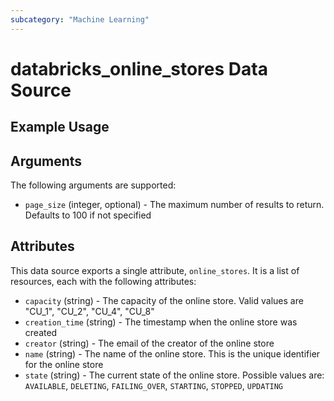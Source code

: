 ```yaml
---
subcategory: "Machine Learning"
---
```

# databricks_online_stores Data Source


## Example Usage


## Arguments
The following arguments are supported:
* `page_size` (integer, optional) - The maximum number of results to return. Defaults to 100 if not specified



## Attributes
This data source exports a single attribute, `online_stores`. It is a list of resources, each with the following attributes:
* `capacity` (string) - The capacity of the online store. Valid values are "CU_1", "CU_2", "CU_4", "CU_8"
* `creation_time` (string) - The timestamp when the online store was created
* `creator` (string) - The email of the creator of the online store
* `name` (string) - The name of the online store. This is the unique identifier for the online store
* `state` (string) - The current state of the online store. Possible values are: `AVAILABLE`, `DELETING`, `FAILING_OVER`, `STARTING`, `STOPPED`, `UPDATING`